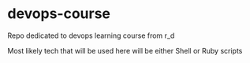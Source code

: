 # devops-course
Repo dedicated to devops learning course from r_d

Most likely tech that will be used here will be either Shell or Ruby scripts
